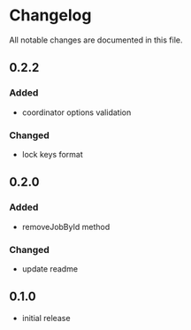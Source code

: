 # Changelog

All notable changes are documented in this file.

## 0.2.2

### Added

- coordinator options validation

### Changed

- lock keys format

## 0.2.0

### Added

- removeJobById method

### Changed

- update readme

## 0.1.0

- initial release
